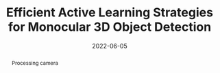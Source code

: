 ---
title: "Efficient Active Learning Strategies for Monocular 3D Object Detection"
collection: publications
permalink: /publication/2022-Efficient
date: 2022-06-05
venue: 'IEEE Intelligent Vehicles (IV) Conference'
year: '2022'
paperurl: 'http://ieeexplore.ieee.org'
authors: 'A. Hekimoglu, M. Schmidt, M. Alvaro, G. Rigoll'
link: 'https://doi.org/'
code: 'http://ieeexplore.ieee.org'
abstract: 'Processing camera'
---